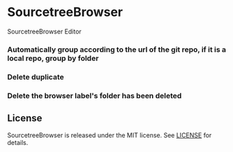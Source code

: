 # SourcetreeBrowser
SourcetreeBrowser Editor

### Automatically group according to the url of the git repo, if it is a local repo, group by folder
### Delete duplicate
### Delete the browser label's folder has been deleted



## License

SourcetreeBrowser is released under the MIT license. See [LICENSE](https://github.com/dacaiguoguogmail/SourcetreeBrowser/blob/master/LICENSE) for details.
